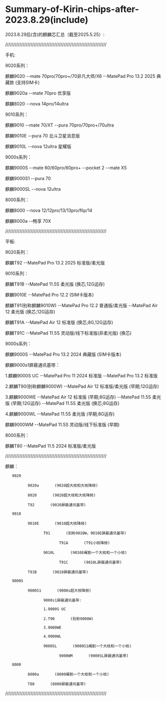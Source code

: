 # Summary-of-Kirin-chips-after-2023.8.29(include)
2023.8.29后(含)的麒麟芯汇总（截至2025.5.25）:

////////////////////////////////////////////////////////////////

手机: 


9020系列：

麒麟9020 --mate 70pro/70pro+/70非凡大师/X6 --MatePad Pro 13.2 2025 典藏款 (支持SIM卡)

麒麟9020a --mate 70pro 优享版

麒麟8020 --nova 14pro/14ultra


9010系列：

麒麟9010 --mate 70/XT --pura 70pro/70pro+/70ultra

麒麟9010E --pura 70 北斗卫星消息版

麒麟9010L --nova 12ultra 星耀版


9000s系列：

麒麟9000S --mate 60/60pro/60pro+ --pocket 2 --mate X5

麒麟9000S1 --pura 70

麒麟9000SL --nova 12ultra 


8000系列：

麒麟8000 --nova 12/12pro/13/13pro/flip/14

麒麟8000a --畅享 70X

////////////////////////////////////////////////////////////////

平板:


9020系列：

麒麟T92 --MatePad Pro 13.2 2025 标准版/柔光版


9010系列：

麒麟T91B --MatePad 11.5S 柔光版 (换芯;12G运存)

麒麟9010E --MatePad Pro 12.2 (SIM卡版本)

麒麟T91(别称麒麟9010W) --MatePad Pro 12.2 普通版/柔光版 --MatePad Air 12 柔光版 (换芯;12G运存)

麒麟T91A --MatePad Air 12 标准版 (换芯;8G,12G运存)

麒麟T91C --MatePad 11.5S 灵动版/线下标准版(非柔光版) (换芯)


9000s系列：

麒麟9000S --MatePad Pro 13.2 2024 典藏版 (SIM卡版本)

麒麟9000s1屏蔽通讯基带：

1.麒麟9000S UC --MatePad Pro 11 2024 标准版 --MatePad Pro 13.2 标准版

2.麒麟T90(别称麒麟9000W) --MatePad Air 12 标准版/柔光版 (早期;12G运存)

3.麒麟9000WE --MatePad Air 12 标准版 (早期;8G运存) --MatePad 11.5S 柔光版 (早期;12G运存) --MatePad 11.5S 柔光版 (换芯;8G运存)

4.麒麟9000WL --MatePad 11.5S 柔光版 (早期;8G运存)

麒麟9000WM --MatePad 11.5S 灵动版/线下标准版 (早期)


8000系列：

麒麟T80 --MatePad 11.5 2024 标准版/柔光版

////////////////////////////////////////////////////////////////

麒麟： 

       9020

              9020a       (9020超大核和大核降频)

              8020       (9020超大核和大核降频)

              T92       (9020屏蔽通讯基带) 
       
       9010 
       
              9010E       (9010超大核降频) 
                
                     T91       (别称9010W，9010E屏蔽通讯基带)

                            T91A       (T91小核降频)
                           
                     9010L       (9010E阉割一个大核和一个小核) 

                            T91C       (9010L屏蔽通讯基带)

              T91B       (9010屏蔽通讯基带)
                
       9000S 
       
              9000S1       (9000s超大核降频) 

                     9000s1屏蔽通讯基带:
                
                     1.9000S UC
                           
                     2.T90       (别称9000W)
                           
                     3.9000WE

                     4.9000WL
                           
                     9000SL       (9000S1阉割一个大核和一个小核)
                
                            9000WM       (9000SL屏蔽通讯基带)
                           
       8000

              8000a       (8000阉割一个大核和一个小核)

              T80       (8000屏蔽通讯基带)
       
////////////////////////////////////////////////////////////////
